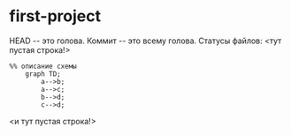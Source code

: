 # first-project


HEAD -- это голова.
Коммит -- это всему голова.
Статусы файлов:
<тут пустая строка!>

```mermaid
%% описание схемы
    graph TD;
        a-->b;
        a-->c;
        b-->d;
        c-->d;
```
<и тут пустая строка!>
